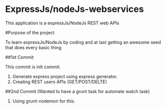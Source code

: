# ExpressJs/nodeJs-webservices
This application is a expressJs/NodeJs REST web APIs

#Purpose of the project

To learn expressJs/NodeJs by coding and at last getting an awesome seed that does every basic thing

##1st Commit

This commit is inIt commit.

1. Generate express project using express generator.
2. Creating REST users APIs (GET/POST/DELTE)

##2nd Commit (Wanted to have a grunt task for automate watch task)

1. Using grunt-nodemon for this. 

